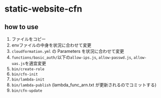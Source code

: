 # static-website-cfn

## how to use

1. ファイルをコピー
1. envファイルの中身を状況に合わせて変更
1. `cloudformation.yml` の Parameters を状況に合わせて変更
1. `functions/basic_auth/`以下の`allow-ips.js`, `allow-passwd.js`, `allow-uas.js`を適宜変更
1. `bin/create-role`
1. `bin/cfn-init`
1. `bin/lambda-init`
1. `bin/lambda-publish` (lambda_func_arn.txt が更新されるのでコミットする)
1. `bin/cfn-update`

